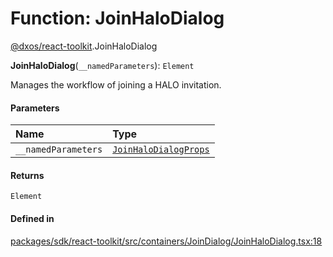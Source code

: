 # Function: JoinHaloDialog

[@dxos/react-toolkit](../modules/dxos_react_toolkit.md).JoinHaloDialog

**JoinHaloDialog**(`__namedParameters`): `Element`

Manages the workflow of joining a HALO invitation.

#### Parameters

| Name | Type |
| :------ | :------ |
| `__namedParameters` | [`JoinHaloDialogProps`](../interfaces/dxos_react_toolkit.JoinHaloDialogProps.md) |

#### Returns

`Element`

#### Defined in

[packages/sdk/react-toolkit/src/containers/JoinDialog/JoinHaloDialog.tsx:18](https://github.com/dxos/dxos/blob/main/packages/sdk/react-toolkit/src/containers/JoinDialog/JoinHaloDialog.tsx#L18)
